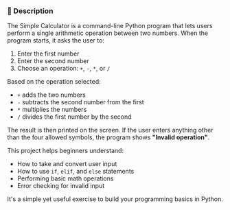### 📄 Description

The Simple Calculator is a command-line Python program that lets users perform a single arithmetic operation between two numbers. When the program starts, it asks the user to:

1. Enter the first number
2. Enter the second number
3. Choose an operation: `+`, `-`, `*`, or `/`

Based on the operation selected:

* `+` adds the two numbers
* `-` subtracts the second number from the first
* `*` multiplies the numbers
* `/` divides the first number by the second

The result is then printed on the screen. If the user enters anything other than the four allowed symbols, the program shows **"Invalid operation"**.

This project helps beginners understand:

* How to take and convert user input
* How to use `if`, `elif`, and `else` statements
* Performing basic math operations
* Error checking for invalid input

It's a simple yet useful exercise to build your programming basics in Python.

